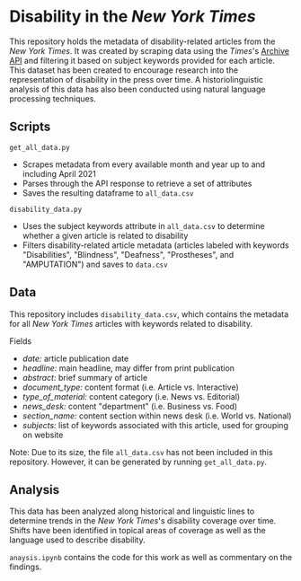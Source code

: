 
# Disability in the *New York Times*
This repository holds the metadata of disability-related articles from the *New York Times*. It was created by scraping data using the *Times*'s [Archive API](https://developer.nytimes.com/docs/archive-product/1/overview) and filtering it based on subject keywords provided for each article. This dataset has been created to encourage research into the representation of disability in the press over time. A historiolinguistic analysis of this data has also been conducted using natural language processing techniques.

## Scripts
`get_all_data.py`
* Scrapes metadata from every available month and year up to and including April 2021
* Parses through the API response to retrieve a set of attributes
* Saves the resulting dataframe to `all_data.csv`

`disability_data.py`
* Uses the subject keywords attribute in `all_data.csv` to determine whether a given article is related to disability
* Filters disability-related article metadata (articles labeled with keywords "Disabilities", "Blindness", "Deafness", "Prostheses", and "AMPUTATION") and saves to `data.csv`

## Data
This repository includes `disability_data.csv`, which contains the metadata for all *New York Times* articles with keywords related to disability.

Fields
* *date:* article publication date
* *headline:* main headline, may differ from print publication
* *abstract:* brief summary of article
* *document_type:* content format (i.e. Article vs. Interactive)
* *type_of_material:* content category (i.e. News vs. Editorial)
* *news_desk:* content "department" (i.e. Business vs. Food)
* *section_name:* content section within news desk (i.e. World vs. National)
* *subjects:* list of keywords associated with this article, used for grouping on website

Note: Due to its size, the file `all_data.csv` has not been included in this repository. However, it can be generated by running `get_all_data.py`.

## Analysis
This data has been analyzed along historical and linguistic lines to determine trends in the *New York Times*'s disability coverage over time. Shifts have been identified in topical areas of coverage as well as the language used to describe disability.

`anaysis.ipynb` contains the code for this work as well as commentary on the findings.

